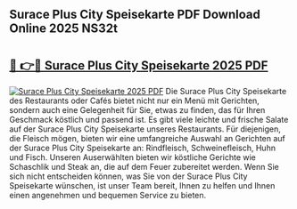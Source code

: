 ## Surace Plus City Speisekarte PDF Download Online 2025 NS32t

# <h2><a href="http://gccy9t.nevu.top/?p=Surace+Plus+City+Speisekarte">🔗 👉🔴 Surace Plus City Speisekarte 2025 PDF</a></h2>

[![Surace Plus City Speisekarte 2025 PDF](https://i.imgur.com/dBaPXMq.png)](http://gccy9t.nevu.top/?p=Surace+Plus+City+Speisekarte)
Die Surace Plus City Speisekarte des Restaurants oder Cafés bietet nicht nur ein Menü mit Gerichten, sondern auch eine Gelegenheit für Sie, etwas zu finden, das für Ihren Geschmack köstlich und passend ist. Es gibt viele leichte und frische Salate auf der Surace Plus City Speisekarte unseres Restaurants. Für diejenigen, die Fleisch mögen, bieten wir eine umfangreiche Auswahl an Gerichten auf der Surace Plus City Speisekarte an: Rindfleisch, Schweinefleisch, Huhn und Fisch. Unseren Auserwählten bieten wir köstliche Gerichte wie Schaschlik und Steak an, die auf dem Feuer zubereitet werden. Wenn Sie sich nicht entscheiden können, was Sie von der Surace Plus City Speisekarte wünschen, ist unser Team bereit, Ihnen zu helfen und Ihnen einen angenehmen und bequemen Service zu bieten.
